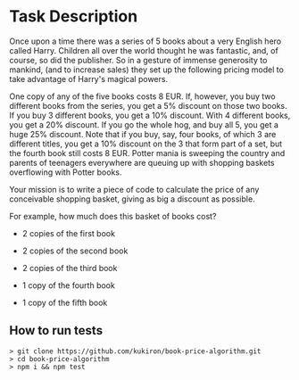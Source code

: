 # Task Description

Once upon a time there was a series of 5 books about a very English hero called Harry. Children all over the world thought he was fantastic, and, of course, so did the publisher. So in a gesture of immense generosity to mankind, (and to increase sales) they set up the following pricing model to take advantage of Harry's magical powers.

One copy of any of the five books costs 8 EUR. If, however, you buy two different books from the series, you get a 5% discount on those two books. If you buy 3 different books, you get a 10% discount. With 4 different books, you get a 20% discount. If you go the whole hog, and buy all 5, you get a huge 25% discount. Note that if you buy, say, four books, of which 3 are different titles, you get a 10% discount on the 3 that form part of a set, but the fourth book still costs 8 EUR. Potter mania is sweeping the country and parents of teenagers everywhere are queuing up with shopping baskets overflowing with Potter books.

Your mission is to write a piece of code to calculate the price of any conceivable shopping basket, giving as big a discount as possible.

For example, how much does this basket of books cost?

- 2 copies of the first book

- 2 copies of the second book

- 2 copies of the third book

- 1 copy of the fourth book

- 1 copy of the fifth book

## How to run tests

```shell
> git clone https://github.com/kukiron/book-price-algorithm.git
> cd book-price-algorithm
> npm i && npm test
```
